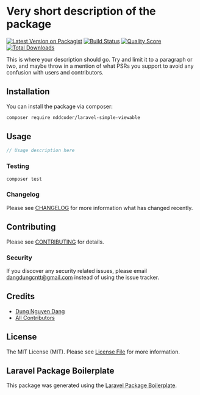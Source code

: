# Very short description of the package

[![Latest Version on Packagist](https://img.shields.io/packagist/v/nddcoder/laravel-simple-viewable.svg?style=flat-square)](https://packagist.org/packages/nddcoder/laravel-simple-viewable)
[![Build Status](https://img.shields.io/travis/nddcoder/laravel-simple-viewable/master.svg?style=flat-square)](https://travis-ci.org/nddcoder/laravel-simple-viewable)
[![Quality Score](https://img.shields.io/scrutinizer/g/nddcoder/laravel-simple-viewable.svg?style=flat-square)](https://scrutinizer-ci.com/g/nddcoder/laravel-simple-viewable)
[![Total Downloads](https://img.shields.io/packagist/dt/nddcoder/laravel-simple-viewable.svg?style=flat-square)](https://packagist.org/packages/nddcoder/laravel-simple-viewable)

This is where your description should go. Try and limit it to a paragraph or two, and maybe throw in a mention of what PSRs you support to avoid any confusion with users and contributors.

## Installation

You can install the package via composer:

```bash
composer require nddcoder/laravel-simple-viewable
```

## Usage

``` php
// Usage description here
```

### Testing

``` bash
composer test
```

### Changelog

Please see [CHANGELOG](CHANGELOG.md) for more information what has changed recently.

## Contributing

Please see [CONTRIBUTING](CONTRIBUTING.md) for details.

### Security

If you discover any security related issues, please email dangdungcntt@gmail.com instead of using the issue tracker.

## Credits

- [Dung Nguyen Dang](https://github.com/nddcoder)
- [All Contributors](../../contributors)

## License

The MIT License (MIT). Please see [License File](LICENSE.md) for more information.

## Laravel Package Boilerplate

This package was generated using the [Laravel Package Boilerplate](https://laravelpackageboilerplate.com).